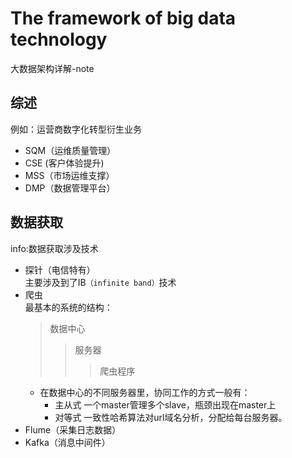# The framework of big data technology
大数据架构详解-note
## 综述
例如：运营商数字化转型衍生业务
* SQM（运维质量管理）  
* CSE (客户体验提升)
* MSS（市场运维支撑）
* DMP（数据管理平台）
## 数据获取
info:数据获取涉及技术
  * 探针（电信特有）  
    主要涉及到了IB`（infinite band）`技术
  * 爬虫  
  最基本的系统的结构：  
    > 数据中心  
    >> 服务器  
    >>> 爬虫程序  
    * 在数据中心的不同服务器里，协同工作的方式一般有：
      * 主从式
      一个master管理多个slave，瓶颈出现在master上
      * 对等式
      一致性哈希算法对url域名分析，分配给每台服务器。
  * Flume（采集日志数据）
  * Kafka（消息中间件）
